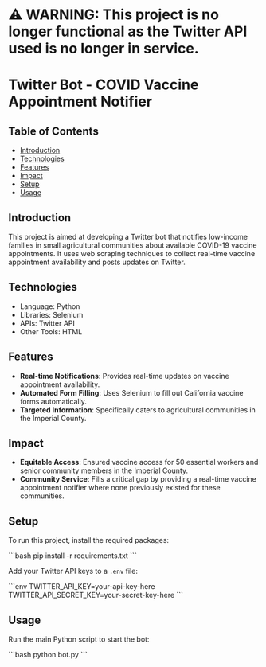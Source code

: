 # :warning: **WARNING: This project is no longer functional as the Twitter API used is no longer in service.**

# Twitter Bot - COVID Vaccine Appointment Notifier


## Table of Contents
- [Introduction](#introduction)
- [Technologies](#technologies)
- [Features](#features)
- [Impact](#impact)
- [Setup](#setup)
- [Usage](#usage)


## Introduction

This project is aimed at developing a Twitter bot that notifies low-income families in small agricultural communities about available COVID-19 vaccine appointments. It uses web scraping techniques to collect real-time vaccine appointment availability and posts updates on Twitter.

## Technologies

- Language: Python
- Libraries: Selenium
- APIs: Twitter API
- Other Tools: HTML

## Features

- **Real-time Notifications**: Provides real-time updates on vaccine appointment availability.
- **Automated Form Filling**: Uses Selenium to fill out California vaccine forms automatically.
- **Targeted Information**: Specifically caters to agricultural communities in the Imperial County.

## Impact

- **Equitable Access**: Ensured vaccine access for 50 essential workers and senior community members in the Imperial County.
- **Community Service**: Fills a critical gap by providing a real-time vaccine appointment notifier where none previously existed for these communities.

## Setup

To run this project, install the required packages:

\`\`\`bash
pip install -r requirements.txt
\`\`\`

Add your Twitter API keys to a `.env` file:

\`\`\`env
TWITTER_API_KEY=your-api-key-here
TWITTER_API_SECRET_KEY=your-secret-key-here
\`\`\`

## Usage

Run the main Python script to start the bot:

\`\`\`bash
python bot.py
\`\`\`

